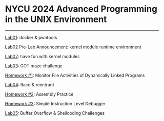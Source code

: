# NYCU 2024 Advanced Programming in the UNIX Environment    
---
[Lab01](https://github.com/imbianyunren/Adv_UNIX_2024/tree/main/Lab1): docker & pwntools

[Lab02 Pre-Lab Announcement](https://github.com/imbianyunren/Adv_UNIX_2024/tree/main/Lab2): kernel module runtime environment

[Lab02](https://github.com/imbianyunren/Adv_UNIX_2024/tree/main/Lab2): have fun with kernel modules 

[Lab03](https://github.com/imbianyunren/Adv_UNIX_2024/tree/main/Lab3): GOT maze challenge

[Homework #1](https://github.com/imbianyunren/Adv_UNIX_2024/tree/main/HW1): Monitor File Activities of Dynamically Linked Programs

[Lab04](https://github.com/imbianyunren/Adv_UNIX_2024/tree/main/Lab4): Race & reentrant

[Homework #2](https://github.com/imbianyunren/Adv_UNIX_2024/tree/main/HW2): Assembly Practice

[Homework #3](https://github.com/imbianyunren/Adv_UNIX_2024/tree/main/HW3): Simple Instruction Level Debugger

[Lab05](https://github.com/imbianyunren/Adv_UNIX_2024/tree/main/Lab5): Buffer Overflow & Shellcoding Challenges
